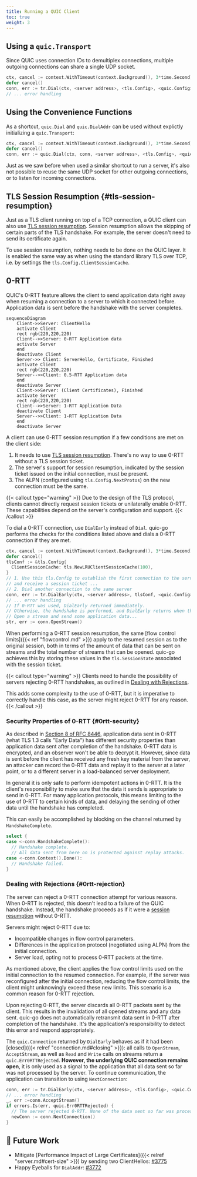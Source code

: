 ```yaml
---
title: Running a QUIC Client
toc: true
weight: 3
---
```


## Using a `quic.Transport`

Since QUIC uses connection IDs to demultiplex connections, multiple outgoing connections can share a single UDP socket.

```go
ctx, cancel := context.WithTimeout(context.Background(), 3*time.Second) // 3s handshake timeout
defer cancel()
conn, err := tr.Dial(ctx, <server address>, <tls.Config>, <quic.Config>)
// ... error handling
```


## Using the Convenience Functions

As a shortcut, `quic.Dial` and `quic.DialAddr` can be used without explictly initializing a `quic.Transport`:

```go
ctx, cancel := context.WithTimeout(context.Background(), 3*time.Second) // 3s handshake timeout
defer cancel()
conn, err := quic.Dial(ctx, conn, <server address>, <tls.Config>, <quic.Config>)
```

Just as we saw before when used a similar shortcut to run a server, it's also not possible to reuse the same UDP socket for other outgoing connections, or to listen for incoming connections.


## TLS Session Resumption {#tls-session-resumption}

Just as a TLS client running on top of a TCP connection, a QUIC client can also use [TLS session resumption](https://datatracker.ietf.org/doc/html/rfc8446#section-2.2). Session resumption allows the skipping of certain parts of the TLS handshake. For example, the server doesn't need to send its certificate again.

To use session resumption, nothing needs to be done on the QUIC layer. It is enabled the same way as when using the standard library TLS over TCP, i.e. by settings the `tls.Config.ClientSessionCache`.


## 0-RTT

QUIC's 0-RTT feature allows the client to send application data right away when resuming a connection to a server to which it connected before. Application data is sent before the handshake with the server completes.

```mermaid
sequenceDiagram
    Client->>Server: ClientHello
    activate Client
    rect rgb(220,220,220)
    Client-->>Server: 0-RTT Application data
    activate Server
    end
    deactivate Client
    Server->> Client: ServerHello, Certificate, Finished
    activate Client
    rect rgb(220,220,220)
    Server-->>Client: 0.5-RTT Application data
    end
    deactivate Server
    Client->>Server: (Client Certificates), Finished
    activate Server
    rect rgb(220,220,220)
    Client-->>Server: 1-RTT Application Data
    deactivate Client
    Server-->>Client: 1-RTT Application Data
    end
    deactivate Server
```


A client can use 0-RTT session resumption if a few conditions are met on the client side:
1. It needs to use [TLS session resumption](#tls-session-resumption). There's no way to use 0-RTT without a TLS session ticket.
2. The server's support for session resumption, indicated by the session ticket issued on the initial connection, must be present.
3. The ALPN (configured using `tls.Config.NextProtos`) on the new connection must be the same.

{{< callout type="warning" >}}
  Due to the design of the TLS protocol, clients cannot directly request session tickets or unilaterally enable 0-RTT. These capabilities depend on the server's configuration and support.
{{< /callout >}}

To dial a 0-RTT connection, use `DialEarly` instead of `Dial`. quic-go performs the checks for the conditions listed above and dials a 0-RTT connection if they are met.

```go
ctx, cancel := context.WithTimeout(context.Background(), 3*time.Second)
defer cancel()
tlsConf := &tls.Config{
  ClientSessionCache: tls.NewLRUClientSessionCache(100),
}
// 1. Use this tls.Config to establish the first connection to the server
// and receive a session ticket ...
// 2. Dial another connection to the same server
conn, err := tr.DialEarly(ctx, <server address>, tlsConf, <quic.Config>)
// ... error handling
// If 0-RTT was used, DialEarly returned immediately.
// Otherwise, the handshake is performed, and DialEarly returns when the handshake completes.
// Open a stream and send some application data...
str, err := conn.OpenStream()
```

When performing a 0-RTT session resumption, the same [flow control limits]({{< ref "flowcontrol.md" >}}) apply to the resumed session as to the original session, both in terms of the amount of data that can be sent on streams and the total number of streams that can be opened. quic-go achieves this by storing these values in the `tls.SessionState` associated with the session ticket.

{{< callout type="warning" >}}
  Clients need to handle the possibility of servers rejecting 0-RTT handshakes, as outlined in [Dealing with Rejections](#0rtt-rejection).

  This adds some complexity to the use of 0-RTT, but it is imperative to correctly handle this case, as the server might reject 0-RTT for any reason.
{{< /callout >}}


### Security Properties of 0-RTT {#0rtt-security}

As described in [Section 8 of RFC 8446](https://datatracker.ietf.org/doc/html/rfc8446#section-8), application data sent in 0-RTT (what TLS 1.3 calls "Early Data") has different security properties than application data sent after completion of the handshake. 0-RTT data is encrypted, and an observer won't be able to decrypt it. However, since data is sent before the client has received any fresh key material from the server, an attacker can record the 0-RTT data and replay it to the server at a later point, or to a different server in a load-balanced server deployment.

In general it is only safe to perform idempotent actions in 0-RTT. It is the client's responsibility to make sure that the data it sends is appropriate to send in 0-RTT. For many application protocols, this means limiting to the use of 0-RTT to certain kinds of data, and delaying the sending of other data until the handshake has completed.

This can easily be accomplished by blocking on the channel returned by `HandshakeComplete`.
```go
select {
case <-conn.HandshakeComplete():
  // Handshake complete.
  // All data sent from here on is protected against replay attacks.
case <-conn.Context().Done():
  // Handshake failed.
}
```


### Dealing with Rejections {#0rtt-rejection}

The server can reject a 0-RTT connection attempt for various reasons. When 0-RTT is rejected, this doesn't lead to a failure of the QUIC handshake. Instead, the handshake proceeds as if it were a [session resumption](#tls-session-resumption) without 0-RTT.

Servers might reject 0-RTT due to:
* Incompatible changes in flow control parameters.
* Differences in the application protocol (negotiated using ALPN) from the initial connection.
* Server load, opting not to process 0-RTT packets at the time.

As mentioned above, the client applies the flow control limits used on the initial connection to the resumed connection. For example, if the server was reconfigured after the initial connection, reducing the flow control limits, the client might unknowingly exceed these new limits. This scenario is a common reason for 0-RTT rejection.

Upon rejecting 0-RTT, the server discards all 0-RTT packets sent by the client. This results in the invalidation of all opened streams and any data sent. quic-go does not automatically retransmit data sent in 0-RTT after completion of the handshake. It's the application's responsibility to detect this error and respond appropriately.

The `quic.Connection` returned by `DialEarly` behaves as if it had been [closed]({{< relref "connection.md#closing" >}}): all calls to `OpenStream`, `AcceptStream`, as well as `Read` and `Write` calls on streams return a `quic.Err0RTTRejected`. **However, the underlying QUIC connection remains open**, it is only used as a signal to the application that all data sent so far was not processed by the server. To continue communication, the application can transition to using `NextConnection`:

```go
conn, err := tr.DialEarly(ctx, <server address>, <tls.Config>, <quic.Config>)
// ... error handling
_, err :=conn.AcceptStream()
if errors.Is(err, quic.Err0RTTRejected) {
  // The server rejected 0-RTT. None of the data sent so far was processed.
  newConn := conn.NextConnection()
}
```


## 📝 Future Work

* Mitigate [Performance Impact of Large Certificates]({{< relref "server.md#cert-size" >}}) by sending two ClientHellos: [#3775](https://github.com/quic-go/quic-go/issues/3775)
* Happy Eyeballs for `DialAddr`: [#3772](https://github.com/quic-go/quic-go/issues/3772)
